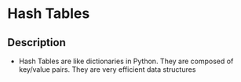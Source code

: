 # Hash Tables

## Description
- Hash Tables are like dictionaries in Python. They are composed of key/value pairs. They are very efficient data structures


